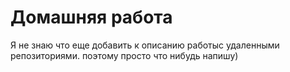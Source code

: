 # Домашняя работа 

Я не знаю что еще добавить к описанию работыс удаленными репозиториями. поэтому просто что нибудь напишу)